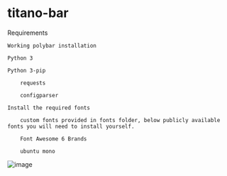 # titano-bar

Requirements

    Working polybar installation

    Python 3

    Python 3-pip

        requests
  
        configparser
  
    Install the required fonts
    
        custom fonts provided in fonts folder, below publicly available fonts you will need to install yourself.
    
        Font Awesome 6 Brands
    
        ubuntu mono
    
![image](https://user-images.githubusercontent.com/25522056/160284223-53952244-ebb2-4d48-ab57-5a08dda2f35a.png)
